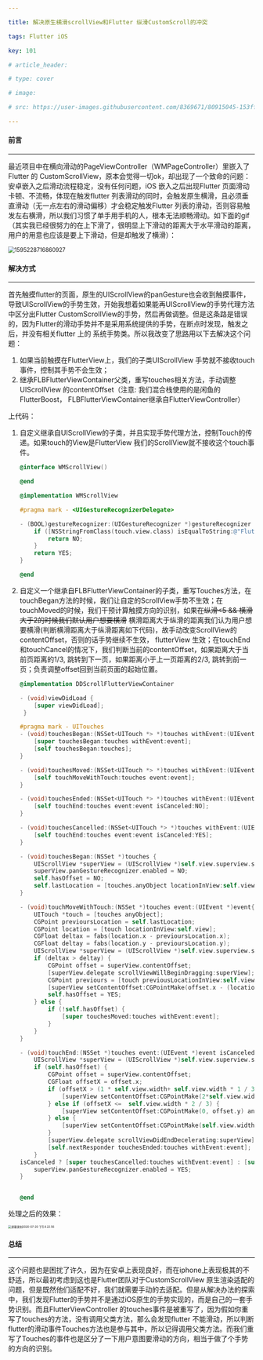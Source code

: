 ```yaml
---

title: 解决原生横滑scrollView和Flutter 纵滑CustomScroll的冲突

tags: Flutter iOS 

key: 101

# article_header:

# type: cover

# image:

# src: https://user-images.githubusercontent.com/8369671/80915045-153ff780-8d82-11ea-9acf-6ccbf2b05d9d.png

---
```


#### 前言

----

最近项目中在横向滑动的PageViewController（WMPageController）里嵌入了Flutter 的 CustomScrollView，原本会觉得一切ok，却出现了一个致命的问题：安卓嵌入之后滑动流程稳定，没有任何问题，iOS 嵌入之后出现Flutter 页面滑动卡顿、不流畅，体现在触发flutter 列表滑动的同时，会触发原生横滑，且必须垂直滑动（无一点左右的滑动偏移）才会稳定触发Flutter 列表的滑动，否则容易触发左右横滑，所以我们习惯了单手用手机的人，根本无法顺畅滑动。如下面的gif（其实我已经很努力的在上下滑了，很明显上下滑动的距离大于水平滑动的距离，用户的用意也应该是要上下滑动，但是却触发了横滑）：

<img src="/screenshots/1595228716860927.png" alt="1595228716860927" style="zoom:80%;" />

#### 解决方式

------

首先触摸flutter的页面，原生的UIScrollView的panGesture也会收到触摸事件，导致UIScrollView的手势生效，开始我想着如果能再UIScrollView的手势代理方法中区分出Flutter CustomScrollView的手势，然后再做调整。但是这条路是错误的，因为Flutter的滑动手势并不是采用系统提供的手势，在断点时发现，触发之后，并没有相关flutter 上的 系统手势类。所以我改变了思路用以下去解决这个问题：

1. 如果当前触摸在FlutterView上，我们的子类UIScrollView 手势就不接收touch事件，控制其手势不会生效；
2. 继承FLBFlutterViewContainer父类，重写touches相关方法，手动调整UIScrollView 的contentOffset（注意: 我们混合栈使用的是闲鱼的FlutterBoost， FLBFlutterViewContainer继承自FlutterViewController）

上代码：

1. 自定义继承自UIScrollView的子类，并且实现手势代理方法，控制Touch的传递。如果touch的View是FlutterView 我们的ScrollView就不接收这个touch事件。

   ```objective-c
   @interface WMScrollView()
   
   @end
   
   @implementation WMScrollView
   
   #pragma mark - <UIGestureRecognizerDelegate>
   
   - (BOOL)gestureRecognizer:(UIGestureRecognizer *)gestureRecognizer shouldReceiveTouch:(UITouch *)touch {
       if ([NSStringFromClass(touch.view.class) isEqualToString:@"FlutterView"]) {
           return NO;
       }
       return YES;
   }
   
   @end
   ```

   

 2. 自定义一个继承自FLBFlutterViewContainer的子类，重写Touches方法，在touchBegan方法的时候，我们让自定的ScrollView手势不生效；在touchMoved的时候，我们干预计算触摸方向的识别，如果~~在纵滑<5 && 横滑大于2的时候我们默认用户想要横滑~~ 横滑距离大于纵滑的距离我们认为用户想要横滑(判断横滑距离大于纵滑距离如下代码)，故手动改变ScrollView的contentOffset，否则的话手势继续不生效， flutterView 生效；在touchEnd和touchCancel的情况下，我们判断当前的contentOffset，如果距离大于当前页距离的1/3, 跳转到下一页，如果距离小于上一页距离的2/3, 跳转到前一页；负责调整offset回到当前页面的起始位置。

    ```objective-c
    @implementation DDScrollFlutterViewContainer
    
    - (void)viewDidLoad {
        [super viewDidLoad];
     }
    
    #pragma mark - UITouches
    - (void)touchesBegan:(NSSet<UITouch *> *)touches withEvent:(UIEvent *)event {
        [super touchesBegan:touches withEvent:event];
        [self touchesBegan:touches];
    }
    
    - (void)touchesMoved:(NSSet<UITouch *> *)touches withEvent:(UIEvent *)event {
        [self touchMoveWithTouch:touches event:event];
    }
    
    - (void)touchesEnded:(NSSet<UITouch *> *)touches withEvent:(UIEvent *)event {
        [self touchEnd:touches event:event isCanceled:NO];
    }
    
    - (void)touchesCancelled:(NSSet<UITouch *> *)touches withEvent:(UIEvent *)event {
        [self touchEnd:touches event:event isCanceled:YES];
    }
    
    - (void)touchesBegan:(NSSet *)touches {
        UIScrollView *superView = (UIScrollView *)self.view.superview.superview;
        superView.panGestureRecognizer.enabled = NO;
        self.hasOffset = NO;
        self.lastLocation = [touches.anyObject locationInView:self.view];
    }
    
    - (void)touchMoveWithTouch:(NSSet *)touches event:(UIEvent *)event{
        UITouch *touch = [touches anyObject];
        CGPoint previoursLocation = self.lastLocation;
        CGPoint location = [touch locationInView:self.view];
        CGFloat deltax = fabs(location.x - previoursLocation.x);
        CGFloat deltay = fabs(location.y - previoursLocation.y);
        UIScrollView *superView = (UIScrollView *)self.view.superview.superview;
        if (deltax > deltay) {
            CGPoint offset = superView.contentOffset;
            [superView.delegate scrollViewWillBeginDragging:superView];
            CGPoint previours = [touch previousLocationInView:self.view];
            [superView setContentOffset:CGPointMake(offset.x - (location.x - previours.x), offset.y)];
            self.hasOffset = YES;
        } else {
            if (!self.hasOffset) {
                [super touchesMoved:touches withEvent:event];
            }
        }
    }
    
    - (void)touchEnd:(NSSet *)touches event:(UIEvent *)event isCanceled:(BOOL)isCanceled {
        UIScrollView *superView = (UIScrollView *)self.view.superview.superview;
        if (self.hasOffset) {
            CGPoint offset = superView.contentOffset;
            CGFloat offsetX = offset.x;
            if (offsetX > (1 * self.view.width+ self.view.width * 1 / 3)) {
                [superView setContentOffset:CGPointMake(2*self.view.width, offset.y) animated:YES];
            } else if (offsetX <=  self.view.width * 2 / 3) {
                [superView setContentOffset:CGPointMake(0, offset.y) animated:YES];
            } else {
                [superView setContentOffset:CGPointMake(self.view.width, offset.y) animated:YES];
            }
            [superView.delegate scrollViewDidEndDecelerating:superView];
            [self.nextResponder touchesEnded:touches withEvent:event];
        }
    isCanceled ? [super touchesCancelled:touches withEvent:event] : [super touchesEnded:touches withEvent:event];
        superView.panGestureRecognizer.enabled = YES;
    }
    
    
    @end
    ```
    
    

处理之后的效果：

<img src="/screenshots/屏幕录制2020-07-20 下午4.22.56.png" alt="屏幕录制2020-07-20 下午4.22.56" style="zoom:40%;" />

#### 总结

-----

这个问题也是困扰了许久，因为在安卓上表现良好，而在iphone上表现极其的不舒适，所以最初考虑到这也是Flutter团队对于CustomScrollView 原生渲染适配的问题，但是既然他们适配不好，我们就需要手动的去适配。但是从解决办法的探索中，我们发现Flutter的手势并不是通过iOS原生的手势实现的，而是自己的一套手势识别。而且FlutterViewController 的touches事件是被重写了，因为假如你重写了touches的方法，没有调用父类方法，那么会发现flutter 不能滑动，所以判断flutter的滑动事件Touches方法也是参与其中，所以记得调用父类方法。而我们重写了Touches的事件也是区分了一下用户意图要滑动的方向，相当于做了个手势的方向的识别。
